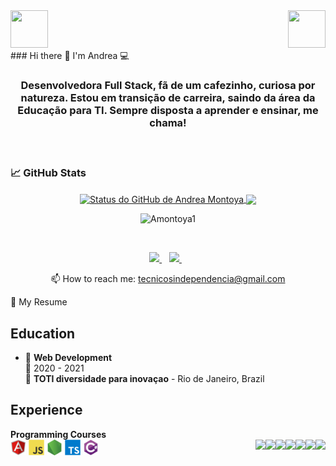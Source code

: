 <div>
    <img src="https://emojis.slackmojis.com/emojis/images/1471045852/841/hero.gif?1471045852" width="60" height="60"/> 
    <img src="https://emojis.slackmojis.com/emojis/images/1471987884/1060/heart.gif?1471987884" width="60" height="60" align="right"/> 
</div>
### Hi there 👋 I'm Andrea 💻

<!--
**Amontoya1/Amontoya1** is a ✨ _special_ ✨ repository because its `README.md` (this file) appears on your GitHub profile.

Here are some ideas to get you started:

- 🔭 I’m currently working on ...
- 🌱 I’m currently learning ...
- 👯 I’m looking to collaborate on ...
- 🤔 I’m looking for help with ...
- 💬 Ask me about ...
- 📫 How to reach me: ...
- 😄 Pronouns: ...
- ⚡ Fun fact: ...
-->

 <h3 align="center">Desenvolvedora Full Stack, fã de um cafezinho, curiosa por natureza. Estou em transição de carreira, saindo da área da Educação para TI. Sempre disposta a aprender e ensinar, me chama! </center>

&nbsp;

### &#x1f4c8; GitHub Stats

<p align="center">
  <a href="https://github.com/Amontoya1/Amontoya1">
  <img align="center" src="https://github-readme-stats.vercel.app/api?username=Amontoya1&show_icons=true&line_height=27&count_private=true&title_color=ffffff&text_color=c9cacc&icon_color=2bbc8a&bg_color=1d1f21" alt="Status do GitHub de Andrea Montoya" />
</a>
  
  <a href="https://github.com/Amontoya1">
  <img align="center" src="https://github-readme-stats.vercel.app/api/top-langs/?username=Amontoya1&hide=python&title_color=ffffff&text_color=c9cacc&icon_color=2bbc8a&bg_color=1d1f21" height="207px" />
</a>
  </p>

<p align="center"> <img src="https://komarev.com/ghpvc/?username=Amontoya1&label=Profile%20views&color=0e75b6&style=flat" alt="Amontoya1" /> </p>
&nbsp;
<br>
<p align='center'>
  
  <!--<a href="https://wa.me/5522997345571?text=Olá!%20Andrea">
    <img src="https://img.shields.io/badge/WHATSAPP-%2325D366.svg?&style=for-the-badge&logo=whatsapp&logoColor=white" />    
  </a>&nbsp;&nbsp;-->
  <a href="https://www.linkedin.com/in/andrea-montoya-80a0471a8/">
    <img src="https://img.shields.io/badge/linkedin-%230077B5.svg?&style=for-the-badge&logo=linkedin&logoColor=white" />
  </a>&nbsp;&nbsp;
  <a href="https://www.instagram.com/andreajmontoya3/">
    <img src="https://img.shields.io/badge/instagram-%23E4405F.svg?&style=for-the-badge&logo=instagram&logoColor=white" />        
  </a>&nbsp;&nbsp;  
</p>
<p align='center'>
  📫 How to reach me: <a href='tecnicosindependencia@gmail.com'>tecnicosindependencia@gmail.com</a>


  <summary>📃 My Resume


## Education

- 📖 **Web Development**\
📆 2020 - 2021\
📍 **TOTI diversidade para inovaçao** - Rio de Janeiro, Brazil

## Experience
**Programming Courses**\
<img align="right" src="https://img.shields.io/badge/SQL%20Server-CC2927?logo=microsoft-sql-server&logoColor=white" />
<img align="right" src="https://img.shields.io/badge/C Sharp-239120?logo=c-sharp&logoColor=white" />
<img align="right" src="https://img.shields.io/badge/Github-181717?logo=github&logoColor=white" />
<img align="right" src="https://img.shields.io/badge/html5-E34F26?logo=html5&logoColor=white" />
<img align="right" src="https://img.shields.io/badge/css3-1572B6?logo=css3&logoColor=white" />
<img align="right" src="https://img.shields.io/badge/angular-1572B6?logo=angular3&logoColor=white" />
<img align="right" src="https://img.shields.io/badge/bootstrap-563D7C?logo=bootstrap&logoColor=white" />
<img src="https://raw.githubusercontent.com/devicons/devicon/master/icons/angularjs/angularjs-original.svg" width="25px" height="25px"/>
<img src="https://raw.githubusercontent.com/devicons/devicon/master/icons/javascript/javascript-original.svg" width="25px" height="25px"/>
<img src="https://raw.githubusercontent.com/devicons/devicon/master/icons/nodejs/nodejs-original.svg" width="25px" height="25px"/>
<img src="https://raw.githubusercontent.com/devicons/devicon/master/icons/typescript/typescript-original.svg" width="25px" height="25px"/>
<img src="https://raw.githubusercontent.com/devicons/devicon/master/icons/csharp/csharp-original.svg" width="25px" height="25px"/>



</summary>

</details>


